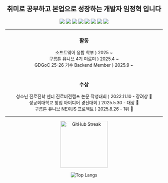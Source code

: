<div align="center">

<h2>취미로 공부하고 본업으로 성장하는 개발자 임정혁 입니다</h2>

  <img src="https://img.shields.io/badge/spring-6DB33F?style=flat-square&logo=spring&logoColor=white"/>
  <img src="https://img.shields.io/badge/NestJS-E0234E?style=flat-square&logo=nestjs&logoColor=white"/>
  <img src="https://img.shields.io/badge/Express-000000?style=flat-square&logo=express&logoColor=white"/>
  <img src="https://img.shields.io/badge/AWS-232F3E?style=flat-square&logo=amazonwebservices&logoColor=white"/>
  <img src="https://img.shields.io/badge/MySQL-4479A1?style=flat-square&logo=MySQL&logoColor=white"/>
  <img src="https://img.shields.io/badge/Docker-2496ED?style=flat-square&logo=docker&logoColor=white"/>
  <img src="https://img.shields.io/badge/AWS&nbsp;EC2-FF9900?style=flat&logo=amazonaws&logoColor=white"/>
  <img src="https://img.shields.io/badge/Notion-000000?style=flat-square&logo=notion&logoColor=white"/>
  
---
<div>
  <h3>활동</h3>
  소프트웨어 융합 학부 ) 2025 ~  </br>
  구름톤 유니브 4기 미르미 ) 2025.4 ~ </br>
  GDGoC 25-26 기수 Backend Member ) 2025.9 ~ <br><br>
  <h3>수상</h3>
  청소년 진로진학 센터 진로비전캠프 논문 작성대회 ) 2022.11.10 - 장려상 🥉 </br>
  성공회대학교 창업 아이디어 경진대회 ) 2025.5.30 - 대상 🥇</br>
  구름톤 유니브 NEXUS 프로젝트 ) 2025.8.26 - 1위 🥇</br>
</div>

---
<a href="https://git.io/streak-stats"><img height="150" src="https://streak-stats.demolab.com?user=JeongHyck06&theme=dark&card_width=450" alt="GitHub Streak" /></a>

![Top Langs](https://github-readme-stats.vercel.app/api/top-langs/?username=JeongHyck06&layout=compact)

</div>
